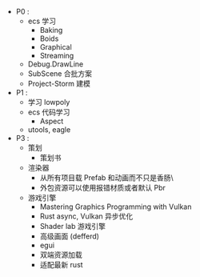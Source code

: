 - P0 : 
	- ecs 学习
		- Baking
		- Boids
		- Graphical
		- Streaming
	- Debug.DrawLine
	- SubScene 合批方案
	- Project-Storm 建模
- P1 : 
	- 学习 lowpoly
	- ecs 代码学习
		- Aspect
	- utools, eagle
- P3 : 
	- 策划
		- 策划书
	- 渲染器
		- 从所有项目载 Prefab 和动画而不只是香肠\
		- 外包资源可以使用报错材质或者默认 Pbr
	- 游戏引擎
		- Mastering Graphics Programming with Vulkan
		- Rust async, Vulkan 异步优化
		- Shader lab 游戏引擎
		- 高级画面 (defferd)
		- egui
		- 双端资源加载
		- 适配最新 rust
